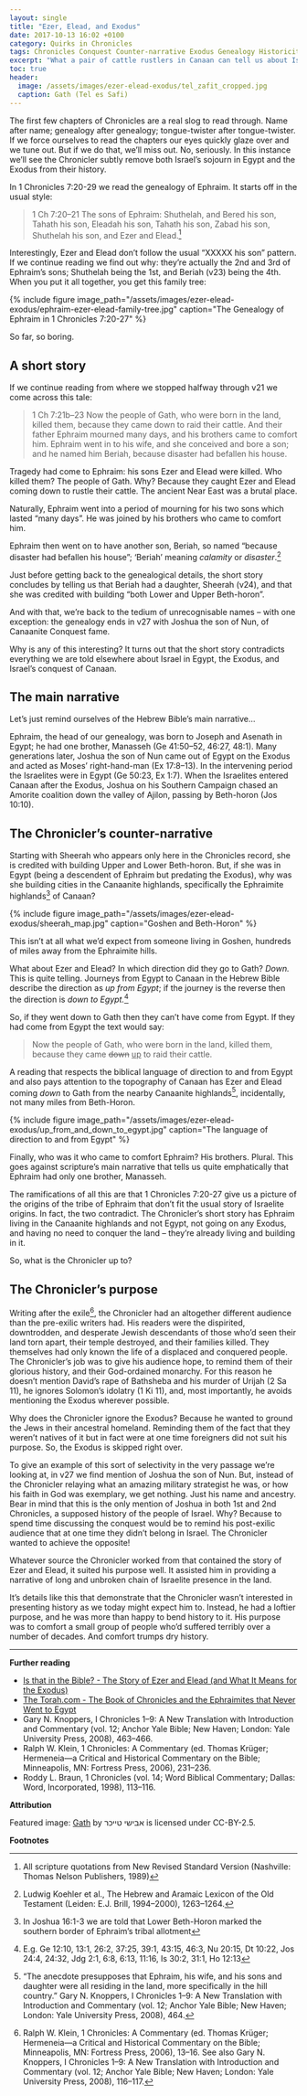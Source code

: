 ```yaml
---
layout: single
title: "Ezer, Elead, and Exodus"
date: 2017-10-13 16:02 +0100
category: Quirks in Chronicles
tags: Chronicles Conquest Counter-narrative Exodus Genealogy Historicity
excerpt: "What a pair of cattle rustlers in Canaan can tell us about Israel in Egypt."
toc: true
header:
  image: /assets/images/ezer-elead-exodus/tel_zafit_cropped.jpg
  caption: Gath (Tel es Safi)
---
```


The first few chapters of Chronicles are a real slog to read through. Name after name; genealogy after genealogy; tongue-twister after tongue-twister. If we force ourselves to read the chapters our eyes quickly glaze over and we tune out. But if we do that, we’ll miss out. No, seriously. In this instance we’ll see the Chronicler subtly remove both Israel’s sojourn in Egypt and the Exodus from their history.

In 1 Chronicles 7:20-29 we read the genealogy of Ephraim. It starts off in the usual style:

> 1 Ch 7:20–21 The sons of Ephraim: Shuthelah, and Bered his son, Tahath his son, Eleadah his son, Tahath his son, Zabad his son, Shuthelah his son, and Ezer and Elead.[^1]

Interestingly, Ezer and Elead don’t follow the usual “XXXXX his son” pattern. If we continue reading we find out why: they’re actually the 2nd and 3rd of Ephraim’s sons; Shuthelah being the 1st, and Beriah (v23) being the 4th. When you put it all together, you get this family tree:

{% include figure image_path="/assets/images/ezer-elead-exodus/ephraim-ezer-elead-family-tree.jpg" caption="The Genealogy of Ephraim in 1 Chronicles 7:20-27" %}

So far, so boring.

## A short story

If we continue reading from where we stopped halfway through v21 we come across this tale:

> 1 Ch 7:21b–23 Now the people of Gath, who were born in the land, killed them, because they came down to raid their cattle. And their father Ephraim mourned many days, and his brothers came to comfort him. Ephraim went in to his wife, and she conceived and bore a son; and he named him Beriah, because disaster had befallen his house.

Tragedy had come to Ephraim: his sons Ezer and Elead were killed. Who killed them? The people of Gath. Why? Because they caught Ezer and Elead coming down to rustle their cattle. The ancient Near East was a brutal place.

Naturally, Ephraim went into a period of mourning for his two sons which lasted “many days”. He was joined by his brothers who came to comfort him.

Ephraim then went on to have another son, Beriah, so named “because disaster had befallen his house”; ‘Beriah’ meaning _calamity_ or _disaster_.[^2]

Just before getting back to the genealogical details, the short story concludes by telling us that Beriah had a daughter, Sheerah (v24), and that she was credited with building “both Lower and Upper Beth-horon”.

And with that, we’re back to the tedium of unrecognisable names – with one exception: the genealogy ends in v27 with Joshua the son of Nun, of Canaanite Conquest fame.

Why is any of this interesting? It turns out that the short story contradicts everything we are told elsewhere about Israel in Egypt, the Exodus, and Israel’s conquest of Canaan.

## The main narrative

Let’s just remind ourselves of the Hebrew Bible’s main narrative…

Ephraim, the head of our genealogy, was born to Joseph and Asenath in Egypt; he had one brother, Manasseh (Ge 41:50–52, 46:27, 48:1). Many generations later, Joshua the son of Nun came out of Egypt on the Exodus and acted as Moses’ right-hand-man (Ex 17:8–13). In the intervening period the Israelites were in Egypt (Ge 50:23, Ex 1:7). When the Israelites entered Canaan after the Exodus, Joshua on his Southern Campaign chased an Amorite coalition down the valley of Ajilon, passing by Beth-horon (Jos 10:10).

## The Chronicler’s counter-narrative

Starting with Sheerah who appears only here in the Chronicles record, she is credited with building Upper and Lower Beth-horon. But, if she was in Egypt (being a descendent of Ephraim but predating the Exodus), why was she building cities in the Canaanite highlands, specifically the Ephraimite highlands[^3] of Canaan?

{% include figure image_path="/assets/images/ezer-elead-exodus/sheerah_map.jpg" caption="Goshen and Beth-Horon" %}

This isn’t at all what we’d expect from someone living in Goshen, hundreds of miles away from the Ephraimite hills.

What about Ezer and Elead? In which direction did they go to Gath? _Down._ This is quite telling. Journeys from Egypt to Canaan in the Hebrew Bible describe the direction as _up from Egypt_; if the journey is the reverse then the direction is _down to Egypt._[^4]

So, if they went down to Gath then they can’t have come from Egypt. If they had come from Egypt the text would say:

> Now the people of Gath, who were born in the land, killed them, because they came ~~down~~ <ins>up</ins> to raid their cattle.

A reading that respects the biblical language of direction to and from Egypt and also pays attention to the topography of Canaan has Ezer and Elead coming _down_ to Gath from the nearby Canaanite highlands[^5], incidentally, not many miles from Beth-Horon.

{% include figure image_path="/assets/images/ezer-elead-exodus/up_from_and_down_to_egypt.jpg" caption="The language of direction to and from Egypt" %}

Finally, who was it who came to comfort Ephraim? His brothers. Plural. This goes against scripture’s main narrative that tells us quite emphatically that Ephraim had only one brother, Manasseh.

The ramifications of all this are that 1 Chronicles 7:20-27 give us a picture of the origins of the tribe of Ephraim that don’t fit the usual story of Israelite origins. In fact, the two contradict. The Chronicler’s short story has Ephraim living in the Canaanite highlands and not Egypt, not going on any Exodus, and having no need to conquer the land – they’re already living and building in it.

So, what is the Chronicler up to?

## The Chronicler’s purpose

Writing after the exile[^6], the Chronicler had an altogether different audience than the pre-exilic writers had. His readers were the dispirited, downtrodden, and desperate Jewish descendants of those who’d seen their land torn apart, their temple destroyed, and their families killed. They themselves had only known the life of a displaced and conquered people. The Chronicler’s job was to give his audience hope, to remind them of their glorious history, and their God-ordained monarchy. For this reason he doesn’t mention David’s rape of Bathsheba and his murder of Urijah (2 Sa 11), he ignores Solomon’s idolatry (1 Ki 11), and, most importantly, he avoids mentioning the Exodus wherever possible.

Why does the Chronicler ignore the Exodus? Because he wanted to ground the Jews in their ancestral homeland. Reminding them of the fact that they weren’t natives of it but in fact were at one time foreigners did not suit his purpose. So, the Exodus is skipped right over.

To give an example of this sort of selectivity in the very passage we’re looking at, in v27 we find mention of Joshua the son of Nun. But, instead of the Chronicler relaying what an amazing military strategist he was, or how his faith in God was exemplary, we get nothing. Just his name and ancestry. Bear in mind that this is the only mention of Joshua in both 1st and 2nd Chronicles, a supposed history of the people of Israel. Why? Because to spend time discussing the conquest would be to remind his post-exilic audience that at one time they didn’t belong in Israel. The Chronicler wanted to achieve the opposite!

Whatever source the Chronicler worked from that contained the story of Ezer and Elead, it suited his purpose well. It assisted him in providing a narrative of long and unbroken chain of Israelite presence in the land.

It’s details like this that demonstrate that the Chronicler wasn’t interested in presenting history as we today might expect him to. Instead, he had a loftier purpose, and he was more than happy to bend history to it. His purpose was to comfort a small group of people who’d suffered terribly over a number of decades. And comfort trumps dry history.

---

**Further reading**

* [Is that in the Bible? - The Story of Ezer and Elead (and What It Means for the Exodus)](https://isthatinthebible.wordpress.com/2017/01/09/the-story-of-ezer-and-elead-and-what-it-means-for-the-exodus/)
* [The Torah.com - The Book of Chronicles and the Ephraimites that Never Went to Egypt](http://thetorah.com/chronicles-and-the-ephraimites-that-never-went-to-egypt/)
* Gary N. Knoppers, I Chronicles 1–9: A New Translation with Introduction and Commentary (vol. 12; Anchor Yale Bible; New Haven; London: Yale University Press, 2008), 463–466.
* Ralph W. Klein, 1 Chronicles: A Commentary (ed. Thomas Krüger; Hermeneia—a Critical and Historical Commentary on the Bible; Minneapolis, MN: Fortress Press, 2006), 231–236.
* Roddy L. Braun, 1 Chronicles (vol. 14; Word Biblical Commentary; Dallas: Word, Incorporated, 1998), 113–116.

**Attribution**

Featured image: [Gath](https://commons.wikimedia.org/wiki/File:PikiWiki_Israel_5637_tel_zafit.jpg) by אבישי טייכר is licensed under CC-BY-2.5.

**Footnotes**

[^1]: All scripture quotations from New Revised Standard Version (Nashville: Thomas Nelson Publishers, 1989)
[^2]: Ludwig Koehler et al., The Hebrew and Aramaic Lexicon of the Old Testament (Leiden: E.J. Brill, 1994–2000), 1263–1264.
[^3]: In Joshua 16:1-3 we are told that Lower Beth-Horon marked the southern border of Ephraim’s tribal allotment
[^4]: E.g. Ge 12:10, 13:1, 26:2, 37:25, 39:1, 43:15, 46:3, Nu 20:15, Dt 10:22, Jos 24:4, 24:32, Jdg 2:1, 6:8, 6:13, 11:16, Is 30:2, 31:1, Ho 12:13
[^5]: “The anecdote presupposes that Ephraim, his wife, and his sons and daughter were all residing in the land, more specifically in the hill country.” Gary N. Knoppers, I Chronicles 1–9: A New Translation with Introduction and Commentary (vol. 12; Anchor Yale Bible; New Haven; London: Yale University Press, 2008), 464.
[^6]: Ralph W. Klein, 1 Chronicles: A Commentary (ed. Thomas Krüger; Hermeneia—a Critical and Historical Commentary on the Bible; Minneapolis, MN: Fortress Press, 2006), 13–16. See also Gary N. Knoppers, I Chronicles 1–9: A New Translation with Introduction and Commentary (vol. 12; Anchor Yale Bible; New Haven; London: Yale University Press, 2008), 116–117.
